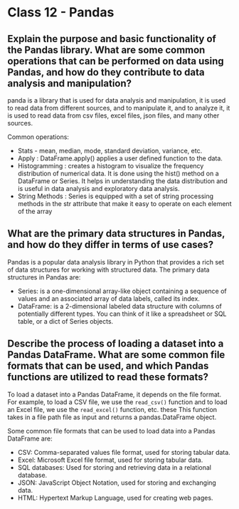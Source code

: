 # Class 12 - Pandas

## Explain the purpose and basic functionality of the Pandas library. What are some common operations that can be performed on data using Pandas, and how do they contribute to data analysis and manipulation?

panda is a library that is used for data analysis and manipulation, it is used to read data from different sources, and to manipulate it, and to analyze it, it is used to read data from csv files, excel files, json files, and many other sources.

Common operations:

- Stats - mean, median, mode, standard deviation, variance, etc.
- Apply : DataFrame.apply() applies a user defined function to the data.
- Histogramming : creates a histogram to visualize the frequency distribution of numerical data. It is done using the hist() method on a DataFrame or Series. It helps in understanding the data distribution and is useful in data analysis and exploratory data analysis.
- String Methods : Series is equipped with a set of string processing methods in the str attribute that make it easy to operate on each element of the array

## What are the primary data structures in Pandas, and how do they differ in terms of use cases?

Pandas is a popular data analysis library in Python that provides a rich set of data structures for working with structured data. The primary data structures in Pandas are:

- Series: is a one-dimensional array-like object containing a sequence of values and an associated array of data labels, called its index.
- DataFrame: is a 2-dimensional labeled data structure with columns of potentially different types. You can think of it like a spreadsheet or SQL table, or a dict of Series objects.

## Describe the process of loading a dataset into a Pandas DataFrame. What are some common file formats that can be used, and which Pandas functions are utilized to read these formats?

To load a dataset into a Pandas DataFrame, it depends on the file format. For example, to load a CSV file, we use the `read_csv()` function and to load an Excel file, we use the `read_excel()` function, etc. these This function takes in a file path file as input and returns a pandas.DataFrame object.

Some common file formats that can be used to load data into a Pandas DataFrame are:

- CSV: Comma-separated values file format, used for storing tabular data.
- Excel: Microsoft Excel file format, used for storing tabular data.
- SQL databases: Used for storing and retrieving data in a relational database.
- JSON: JavaScript Object Notation, used for storing and exchanging data.
- HTML: Hypertext Markup Language, used for creating web pages.
